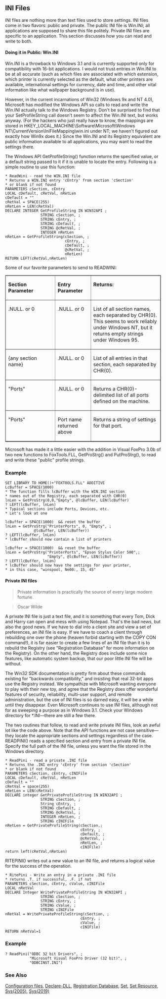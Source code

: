 ## INI Files

INI files are nothing more than text files used to store settings. INI files come in two flavors: public and private. The public INI file is Win.INI; all applications are supposed to share this file politely. Private INI files are specific to an application. This section discusses how you can read and write to both.

#### Doing it in Public: Win.INI

Win.INI is a throwback to Windows 3.1 and is currently supported only for compatibility with 16-bit applications. I would not trust entries in Win.INI to be at all accurate (such as which files are associated with which extension, which printer is currently selected as the default, what other printers are available, international settings for currency, date and time, and other vital information like what wallpaper background is in use).

However, in the current incarnations of Win32 (Windows 9x and NT 4.0), Microsoft has modified the Windows API so calls to read and write the Win.INI actually talk to the Windows Registry. Don't be surprised to find that your SetProfileString call doesn't seem to affect the Win.INI text, but works anyway. (For the hackers who just really have to know, the mappings are stored in HKEY_LOCAL_MACHINE\Software\Microsoft\Windows NT\CurrentVersion\IniFileMapping\win.ini under NT; we haven't figured out exactly how Win9x does it.) Since the Win.INI and its Registry equivalent are public information available to all applications, you may want to read the settings there. 

The Windows API GetProfileString() function returns the specified value, or a default string passed to it if it is unable to locate the entry. Following is a simple routine to use this function:

```foxpro
* ReadWini - read the WIN.INI file
* Returns a WIN.INI entry 'cEntry' from section 'cSection' 
* or blank if not found
PARAMETERS cSection, cEntry
LOCAL cDefault, cRetVal, nRetLen
cDefault = ""
cRetVal = SPACE(255)
nRetLen = LEN(cRetVal)
DECLARE INTEGER GetProfileString IN WIN32API ;
                STRING cSection, ;
                STRING cEntry, ;
                STRING cDefault, ;
                STRING @cRetVal, ;
                INTEGER nRetLen 
nRetLen = GetProfileString(cSection, ;
                           cEntry, ;
                           cDefault, ;
                           @cRetVal, ;
                           nRetLen)
RETURN LEFT(cRetVal,nRetLen)
```
Some of our favorite parameters to send to READWINI:

<table width=100% border cellspacing=0 cellpadding=0>
<tr>
  <td width=32% valign=top>
  <p><b>Section Parameter </b></p>
  </td>
  <td width=23% valign=top>
  <p><b>Entry Parameter</b></p>
  </td>
  <td width=45% valign=top>
  <p><b>Returns:</b></p>
  </td>
 </tr>
<tr>
  <td width=32% valign=top>
  <p>.NULL. or 0</p>
  </td>
  <td width=23% valign=top>
  <p>.NULL. or 0</p>
  </td>
  <td width=45% valign=top>
  <p>List of all section names, each separated by CHR(0). This seems to work reliably under Windows NT, but it returns empty strings under Windows 95.</p>
  </td>
 </tr>
<tr>
  <td width=32% valign=top>
  <p>{any section name}</p>
  </td>
  <td width=23% valign=top>
  <p>.NULL. or 0</p>
  </td>
  <td width=45% valign=top>
  <p>List of all entries in that section, each separated by CHR(0).</p>
  </td>
 </tr>
<tr>
  <td width=32% valign=top>
  <p>&quot;Ports&quot;</p>
  </td>
  <td width=23% valign=top>
  <p>.NULL. or 0</p>
  </td>
  <td width=45% valign=top>
  <p>Returns a CHR(0)-delimited list of all ports defined on the machine.</p>
  </td>
 </tr>
<tr>
  <td width=32% valign=top>
  <p>&quot;Ports&quot;</p>
  </td>
  <td width=23% valign=top>
  <p>Port name returned above</p>
  </td>
  <td width=45% valign=top>
  <p>Returns a string of settings for that port.</p>
  </td>
 </tr>
</table>

Microsoft has made it a little easier with the addition in Visual FoxPro 3.0b of two new functions to FoxTools.FLL, GetProStrg() and PutProStrg(), to read and write these "public" profile strings.

### Example

```foxpro
SET LIBRARY TO HOME()+"FOXTOOLS.FLL" ADDITIVE
LcBuffer = SPACE(1000)
* The function fills lcBuffer with the WIN.INI section
* names out of the Registry, each separated with CHR(0)
lnLen = GetProStrg(0,0,"Empty", @lcBuffer, LEN(lcBuffer)
? LEFT(lcBuffer, lnLen)
* Typical sections include Ports, Devices, etc.
* Let's look at one

lcBuffer = SPACE(1000)  && reset the buffer
lnLen = GetProStrg("PrinterPorts", 0, "Empty", ;
             @lcBuffer, LEN(lcBuffer))
? LEFT(lcBuffer, lnLen)
* lcBuffer should now contain a list of printers

lcBuffer = SPACE(1000)  && reset the buffer
lnLen = GetProStrg("PrinterPorts", "Epson Stylus Color 500",;
                   "Empty", @lcBuffer, LEN(lcBuffer))
? LEFT(lcBuffer, lnLen)
* lcBuffer should now have the settings for your printer,
* in this case, "winspool, Ne00:, 15, 45"
```

#### Private INI files

>Private information is practically the source of every large modern fortune.

>Oscar Wilde

A private INI file is just a text file, and it is something that every Tom, Dick and Harry can open and mess with using Notepad. That's the bad news, but also the good news. If we have to dial into a client site and view a set of preferences, an INI file is easy. If we have to coach a client through rebuilding one over the phone (heaven forbid starting with the COPY CON command!), it is far easier to create a few lines of an INI file than it is to rebuild the Registry (see "Registration Database" for more information on the Registry). On the other hand, the Registry does include some nice features, like automatic system backup, that our poor little INI file will be without.

The Win32 SDK documentation is pretty firm about these commands existing for "backwards compatibility," and insisting that real 32-bit apps use the Registry instead. We sympathize with Microsoft wanting everyone to play with their new toy, and agree that the Registry does offer wonderful features of security, reliability, multi-user support, and remote administration, but the use of INI files is so darned easy, it will be a while until they disappear. Even Microsoft continues to use INI files, although not for as sweeping a purpose as in Windows 3.1. Check your Windows directory for *.INI&mdash;there are still a few there. 

The two routines that follow, to read and write private INI files, look an awful lot like the code above. Note that the API functions are not case sensitive&mdash;they locate the appropriate sections and settings regardless of the case. READPINI() reads a specified section and entry from a private INI file. Specify the full path of the INI file, unless you want the file stored in the Windows directory.

```foxpro
* ReadPini - read a private .INI file
* Returns the .INI entry 'cEntry' from section 'cSection' 
* or blank if not found
PARAMETERS cSection, cEntry, cINIFile
LOCAL cDefault, cRetVal, nRetLen
cDefault = ""
cRetVal = space(255)
nRetLen = LEN(cRetVal)
DECLARE integer GetPrivateProfileString IN WIN32API ;
                STRING cSection, ;
                String cEntry, ;
                STRING cDefault, ;
                STRING @cRetVal, ;
                INTEGER nRetLen, ;
                STRING cINIFile 
nRetLen = GetPrivateProfileString(cSection,;
                                  cEntry, ;
                                  cDefault, ;
                                  @cRetVal, ;
                                  nRetLen, ;
                                  cINIFile)
return left(cRetVal,nRetLen)
```
RITEPINI() writes out a new value to an INI file, and returns a logical value for the success of the operation.

```foxpro
* RitePini - Write an entry in a private .INI file
* returns .T. if successful, .F. if not
PARAMETERS cSection, cEntry, cValue, cINIFile
LOCAL nRetVal
DECLARE Integer WritePrivateProfileString IN WIN32API ;
                STRING cSection, ;
                STRING cEntry, ;
                STRING cValue, ;
                STRING cINIFile 
nRetVal = WritePrivateProfileString(cSection, ;
                                  cEntry, ;
                                  cValue, ;
                                  cINIFile)
RETURN nRetVal=1
```
### Example

```foxpro
? ReadPini("ODBC 32 bit Drivers", ;
           "Microsoft Visual FoxPro Driver (32 bit)", ;
           "ODBCINST.INI")
```
### See Also

[Configuration files](s4g322.md), [Declare-DLL](s4g281.md), [Registration Database](s4g300.md), [Set](s4g126.md), [Set Resource](s4g276.md), [Sys(2005)](s4g276.md), [Sys(2019)](s4g172.md)
